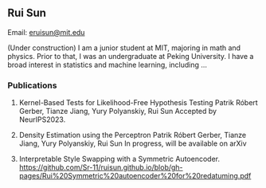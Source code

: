 ## Rui Sun
Email: eruisun@mit.edu

(Under construction) I am a junior student at MIT, majoring in math and physics. Prior to that, I was an undergraduate at Peking University. I have a broad interest in statistics and machine learning, including ...

### Publications
1. Kernel-Based Tests for Likelihood-Free Hypothesis Testing
										Patrik Róbert Gerber, Tianze Jiang, Yury Polyanskiy, Rui Sun
Accepted by NeurIPS2023.

2. Density Estimation using the Perceptron 
	Patrik Róbert Gerber, Tianze Jiang, Yury Polyanskiy, Rui Sun
In progress, will be available on arXiv

3. Interpretable Style Swapping with a Symmetric Autoencoder.
<https://github.com/Sr-11/ruisun.github.io/blob/gh-pages/Rui%20Symmetric%20autoencoder%20for%20redatuming.pdf>

